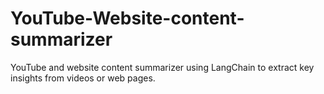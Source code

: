 # YouTube-Website-content-summarizer
YouTube and website content summarizer using LangChain to extract key insights from videos or web pages.
